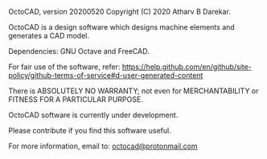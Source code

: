 OctoCAD, version 20200520
Copyright (C) 2020 Atharv B Darekar.

OctoCAD is a design software which designs machine elements and generates a CAD model.

Dependencies: GNU Octave and FreeCAD.

For fair use of the software, refer:
https://help.github.com/en/github/site-policy/github-terms-of-service#d-user-generated-content

There is ABSOLUTELY NO WARRANTY; not even for MERCHANTABILITY or
FITNESS FOR A PARTICULAR PURPOSE.

OctoCAD software is currently under development.

Please contribute if you find this software useful.

For more information, email to: octocad@protonmail.com
